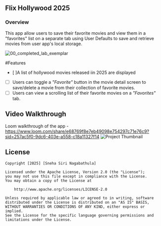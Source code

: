 ## Flix Hollywood 2025

### Overview

This app allow users to save their favorite movies and view them in a "favorites" list on a separate tab using User Defaults to save and retrieve movies from user app's local storage. 

![00_completed_lab_exemplar](https://user-images.githubusercontent.com/11927517/233009243-292cead6-9a9c-4f0c-88df-d68f961f53df.gif)


#Features

- [ ]A list of hollywood movies released iin 2025 are displayed
- [ ]  Users can toggle a *"Favorite"* button in the movie detail screen to save/delete a movie from their collection of favorite movies.
- [ ] Users can view a scrolling list of their favorite movies on a *"Favorites"* tab.

## Video Walkthrough

Loom walkthrough of the app - https://www.loom.com/share/e68769f8e7eb49098e754297c71e76c9?sid=257ac5f0-9dc6-403e-a558-c18a11327f14 
![Project Thumbnail](./Thumbnail.png)



## License

    Copyright [2025] [Sneha Siri Nagabathula]

    Licensed under the Apache License, Version 2.0 (the "License");
    you may not use this file except in compliance with the License.
    You may obtain a copy of the License at

        http://www.apache.org/licenses/LICENSE-2.0

    Unless required by applicable law or agreed to in writing, software
    distributed under the License is distributed on an "AS IS" BASIS,
    WITHOUT WARRANTIES OR CONDITIONS OF ANY KIND, either express or implied.
    See the License for the specific language governing permissions and
    limitations under the License.
